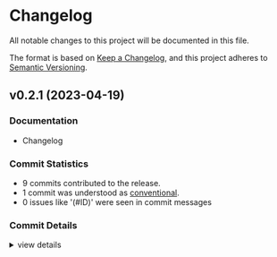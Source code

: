 # Changelog

All notable changes to this project will be documented in this file.

The format is based on [Keep a Changelog](https://keepachangelog.com/en/1.0.0/),
and this project adheres to [Semantic Versioning](https://semver.org/spec/v2.0.0.html).

## v0.2.1 (2023-04-19)

### Documentation

 - <csr-id-2dc34812fa3afc6147fcd3f3b0bc5311b841ab9f/> Changelog

### Commit Statistics

<csr-read-only-do-not-edit/>

 - 9 commits contributed to the release.
 - 1 commit was understood as [conventional](https://www.conventionalcommits.org).
 - 0 issues like '(#ID)' were seen in commit messages

### Commit Details

<csr-read-only-do-not-edit/>

<details><summary>view details</summary>

 * **Uncategorized**
    - Changelog ([`2dc3481`](https://github.com/ssoudan/sapiens/commit/2dc34812fa3afc6147fcd3f3b0bc5311b841ab9f))
    - Adjusting changelogs prior to release of sapiens_derive v0.2.1, sapiens_tools v0.2.1, sapiens_cli v0.2.1 ([`3ea2039`](https://github.com/ssoudan/sapiens/commit/3ea2039b68192d4de6b9d370db54abcae054e3cc))
    - Release sapiens v0.2.1 ([`6d011b1`](https://github.com/ssoudan/sapiens/commit/6d011b16157847923433b870a6d57d5ad1b73438))
    - [+] SetStatusTool to control Hue lights. ([`e464518`](https://github.com/ssoudan/sapiens/commit/e4645184d43e99c7d90d7bc5ca91b43e3a034c8f))
    - [+] Derive(ProtoToolInvoke) ([`e383e20`](https://github.com/ssoudan/sapiens/commit/e383e2017123d2c2eee8a39ff34f50024001367a))
    - [+] rely on a published version of huelib-rs (named huelib2-rs). ([`cb91e27`](https://github.com/ssoudan/sapiens/commit/cb91e2795e5803f4c8ce8c41ed5605a006e83b15))
    - Release 0.2.0 ([`ab53b6c`](https://github.com/ssoudan/sapiens/commit/ab53b6c999892d82fbd9aed827a3a3bc1aee24a4))
    - [version] ([`43dd12d`](https://github.com/ssoudan/sapiens/commit/43dd12da54faaa1d580ff1e9c793b828592572b1))
    - [+] renaming ([`f664941`](https://github.com/ssoudan/sapiens/commit/f664941f2aba36cd9bce7493a19d030d2945bd50))
</details>

